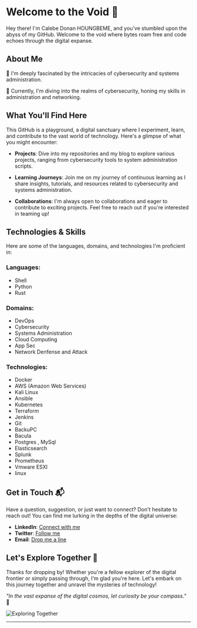 # Welcome to the Void 🌌

Hey there! I'm Calebe Donan HOUNGBEME, and you've stumbled upon the abyss of my GitHub. Welcome to the void where bytes roam free and code echoes through the digital expanse.

## About Me

👀 I'm deeply fascinated by the intricacies of cybersecurity and systems administration.

🌱 Currently, I'm diving into the realms of cybersecurity, honing my skills in administration and networking.

## What You'll Find Here

This GitHub is a playground, a digital sanctuary where I experiment, learn, and contribute to the vast world of technology. Here's a glimpse of what you might encounter:

- **Projects**: Dive into my repositories and my blog to explore various projects, ranging from cybersecurity tools to system administration scripts.

- **Learning Journeys**: Join me on my journey of continuous learning as I share insights, tutorials, and resources related to cybersecurity and systems administration.

- **Collaborations**: I'm always open to collaborations and eager to contribute to exciting projects. Feel free to reach out if you're interested in teaming up!

## Technologies & Skills

Here are some of the languages, domains, and technologies I'm proficient in:

### Languages:
- Shell
- Python
- Rust

### Domains:
- DevOps
- Cybersecurity
- Systems Administration
- Cloud Computing
- App Sec
- Network Denfense and Attack

### Technologies:
- Docker
- AWS (Amazon Web Services)
- Kali Linux
- Ansible
- Kubernetes
- Terraform
- Jenkins
- Git
- BackuPC
- Bacula
- Postgres , MySql
- Elasticsearch
- Splunk
- Prometheus
- Vmware ESXI
- linux

## Get in Touch 📬

Have a question, suggestion, or just want to connect? Don't hesitate to reach out! You can find me lurking in the depths of the digital universe:

- **LinkedIn**: [Connect with me](https://www.linkedin.com/in/calebe-houngbeme/)
- **Twitter**: [Follow me](https://twitter.com/calebedonan)
- **Email**: [Drop me a line](mailto:tobiasdonan@gmail.com)

## Let's Explore Together 🚀

Thanks for dropping by! Whether you're a fellow explorer of the digital frontier or simply passing through, I'm glad you're here. Let's embark on this journey together and unravel the mysteries of technology!

_"In the vast expanse of the digital cosmos, let curiosity be your compass."_ 🌟

![Exploring Together](https://img.freepik.com/photos-gratuite/vue-arriere-garde-securite-portant-casque-assis-son-bureau-dans-salle-surveillance_1142-50660.jpg?t=st=1715767493~exp=1715771093~hmac=9c2f49abbda29c85f938045af25450dadcde2d3d70ed5ecdb1ed8f610598466e&w=996)

--- 
